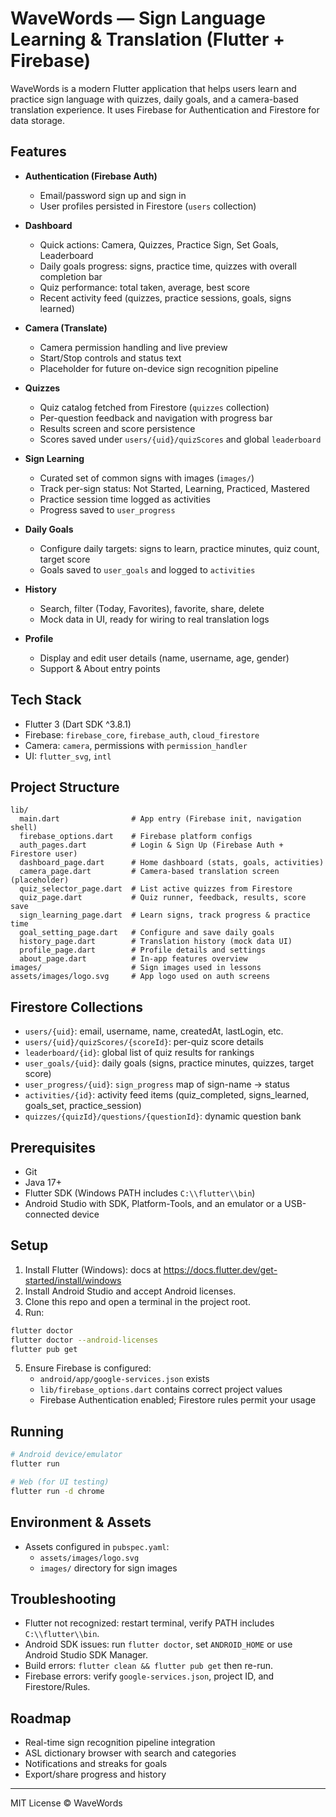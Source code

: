 # WaveWords — Sign Language Learning & Translation (Flutter + Firebase)

WaveWords is a modern Flutter application that helps users learn and practice sign language with quizzes, daily goals, and a camera-based translation experience. It uses Firebase for Authentication and Firestore for data storage.

## Features

- **Authentication (Firebase Auth)**
  - Email/password sign up and sign in
  - User profiles persisted in Firestore (`users` collection)

- **Dashboard**
  - Quick actions: Camera, Quizzes, Practice Sign, Set Goals, Leaderboard
  - Daily goals progress: signs, practice time, quizzes with overall completion bar
  - Quiz performance: total taken, average, best score
  - Recent activity feed (quizzes, practice sessions, goals, signs learned)

- **Camera (Translate)**
  - Camera permission handling and live preview
  - Start/Stop controls and status text
  - Placeholder for future on-device sign recognition pipeline

- **Quizzes**
  - Quiz catalog fetched from Firestore (`quizzes` collection)
  - Per-question feedback and navigation with progress bar
  - Results screen and score persistence
  - Scores saved under `users/{uid}/quizScores` and global `leaderboard`

- **Sign Learning**
  - Curated set of common signs with images (`images/`)
  - Track per-sign status: Not Started, Learning, Practiced, Mastered
  - Practice session time logged as activities
  - Progress saved to `user_progress`

- **Daily Goals**
  - Configure daily targets: signs to learn, practice minutes, quiz count, target score
  - Goals saved to `user_goals` and logged to `activities`

- **History**
  - Search, filter (Today, Favorites), favorite, share, delete
  - Mock data in UI, ready for wiring to real translation logs

- **Profile**
  - Display and edit user details (name, username, age, gender)
  - Support & About entry points

## Tech Stack

- Flutter 3 (Dart SDK ^3.8.1)
- Firebase: `firebase_core`, `firebase_auth`, `cloud_firestore`
- Camera: `camera`, permissions with `permission_handler`
- UI: `flutter_svg`, `intl`

## Project Structure

```
lib/
  main.dart                # App entry (Firebase init, navigation shell)
  firebase_options.dart    # Firebase platform configs
  auth_pages.dart          # Login & Sign Up (Firebase Auth + Firestore user)
  dashboard_page.dart      # Home dashboard (stats, goals, activities)
  camera_page.dart         # Camera-based translation screen (placeholder)
  quiz_selector_page.dart  # List active quizzes from Firestore
  quiz_page.dart           # Quiz runner, feedback, results, score save
  sign_learning_page.dart  # Learn signs, track progress & practice time
  goal_setting_page.dart   # Configure and save daily goals
  history_page.dart        # Translation history (mock data UI)
  profile_page.dart        # Profile details and settings
  about_page.dart          # In-app features overview
images/                    # Sign images used in lessons
assets/images/logo.svg     # App logo used on auth screens
```

## Firestore Collections

- `users/{uid}`: email, username, name, createdAt, lastLogin, etc.
- `users/{uid}/quizScores/{scoreId}`: per-quiz score details
- `leaderboard/{id}`: global list of quiz results for rankings
- `user_goals/{uid}`: daily goals (signs, practice minutes, quizzes, target score)
- `user_progress/{uid}`: `sign_progress` map of sign-name → status
- `activities/{id}`: activity feed items (quiz_completed, signs_learned, goals_set, practice_session)
- `quizzes/{quizId}/questions/{questionId}`: dynamic question bank

## Prerequisites

- Git
- Java 17+
- Flutter SDK (Windows PATH includes `C:\\flutter\\bin`)
- Android Studio with SDK, Platform-Tools, and an emulator or a USB-connected device

## Setup

1. Install Flutter (Windows): docs at https://docs.flutter.dev/get-started/install/windows
2. Install Android Studio and accept Android licenses.
3. Clone this repo and open a terminal in the project root.
4. Run:

```bash
flutter doctor
flutter doctor --android-licenses
flutter pub get
```

5. Ensure Firebase is configured:
   - `android/app/google-services.json` exists
   - `lib/firebase_options.dart` contains correct project values
   - Firebase Authentication enabled; Firestore rules permit your usage

## Running

```bash
# Android device/emulator
flutter run

# Web (for UI testing)
flutter run -d chrome
```

## Environment & Assets

- Assets configured in `pubspec.yaml`:
  - `assets/images/logo.svg`
  - `images/` directory for sign images

## Troubleshooting

- Flutter not recognized: restart terminal, verify PATH includes `C:\\flutter\\bin`.
- Android SDK issues: run `flutter doctor`, set `ANDROID_HOME` or use Android Studio SDK Manager.
- Build errors: `flutter clean && flutter pub get` then re-run.
- Firebase errors: verify `google-services.json`, project ID, and Firestore/Rules.

## Roadmap

- Real-time sign recognition pipeline integration
- ASL dictionary browser with search and categories
- Notifications and streaks for goals
- Export/share progress and history

---

MIT License © WaveWords
